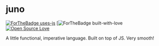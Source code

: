 # juno


[![ForTheBadge uses-js](http://ForTheBadge.com/images/badges/uses-js.svg)](http://ForTheBadge.com)
[![ForTheBadge built-with-love](http://ForTheBadge.com/images/badges/built-with-love.)
[![Open Source Love](https://badges.frapsoft.com/os/v3/open-source.png?v=103)](https://github.com/ellerbrock/open-source-badges/)

A little functional, imperative language. Built on top of JS. Very smooth!
